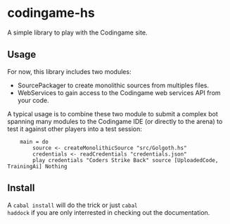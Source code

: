 codingame-hs
============

A simple library to play with the Codingame site.

Usage
-----

For now, this library includes two modules:

*	SourcePackager to create monolithic sources from multiples files.
*	WebServices to gain access to the Codingame web services API from your code.

A typical usage is to combine these two module to submit a complex bot spanning many modules
to the Codingame IDE (or directly to the arena) to test it against other players into a test session:

		main = do
			source <- createMonolithicSource "src/Golgoth.hs"
			credentials <- readCredentials "credentials.json"
			play credentials "Coders Strike Back" source [UploadedCode, TrainingAi] Nothing

Install
-------

A <code>cabal install</code> will do the trick or just <code>cabal haddock</code>
if you are only interrested in checking out the documentation.

